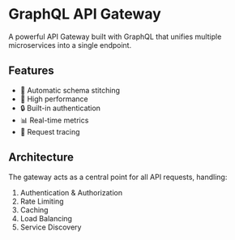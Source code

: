 # GraphQL API Gateway

A powerful API Gateway built with GraphQL that unifies multiple microservices into a single endpoint.

## Features

- 🔄 Automatic schema stitching
- 🚀 High performance
- 🔒 Built-in authentication
- 📊 Real-time metrics
- 🎯 Request tracing

## Architecture

The gateway acts as a central point for all API requests, handling:

1. Authentication & Authorization
2. Rate Limiting
3. Caching
4. Load Balancing
5. Service Discovery